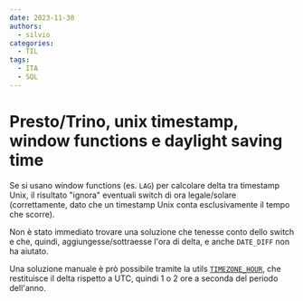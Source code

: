 ```yaml
---
date: 2023-11-30
authors:
  - silvio
categories:
  - TIL
tags:
  - ITA
  - SQL
---
```


# Presto/Trino, unix timestamp, window functions e daylight saving time

Se si usano window functions (es. `LAG`) per calcolare delta tra timestamp Unix, il risultato "ignora" eventuali switch di ora legale/solare (correttamente, dato che un timestamp Unix conta esclusivamente il tempo che scorre).

Non è stato immediato trovare una soluzione che tenesse conto dello switch e che, quindi, aggiungesse/sottraesse l'ora di delta, e anche `DATE_DIFF` non ha aiutato.

Una soluzione manuale è prò possibile tramite la utils [`TIMEZONE_HOUR`](https://prestodb.io/docs/current/functions/datetime.html#convenience-extraction-functions), che restituisce il delta rispetto a UTC, quindi 1 o 2 ore a seconda del periodo dell'anno.
